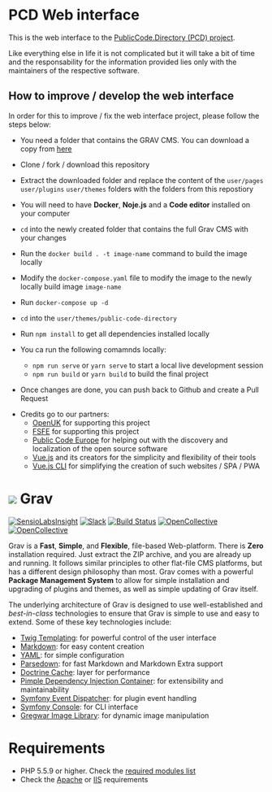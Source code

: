 # PCD Web interface

This is the web interface to the [PublicCode.Directory (PCD) project](https://github.com/OpenUK/publiccode.directory).

Like everything else in life it is not complicated but it will take a bit of time and the responsability for the information provided lies only with the maintainers of the respective software.

## How to improve / develop the web interface

In order for this to improve / fix the web interface project, please follow the steps below:

- You need a folder that contains the GRAV CMS. You can download a copy from [here](https://getgrav.org/downloads)
- Clone / fork / download this repository
- Extract the downloaded folder and replace the content of the `user/pages` `user/plugins` `user/themes` folders with the folders from this repostiory

- You will need to have **Docker**, **Noje.js** and a **Code editor** installed on your computer
- `cd` into the newly created folder that contains the full Grav CMS with your changes
- Run the `docker build . -t image-name` command to build the image locally
- Modify the `docker-compose.yaml` file to modify the image to the newly locally build image `image-name`
- Run `docker-compose up -d`
- `cd` into the `user/themes/public-code-directory`
- Run `npm install` to get all dependencies installed locally
- You ca run the following comamnds locally:
  - `npm run serve` or `yarn serve` to start a local live development session
  - `npm run build` or `yarn build` to build the final project
- Once changes are done, you can push back to Github and create a Pull Request

* Credits go to our partners:
  - [OpenUK](https://openuk.uk) for supporting this project
  - [FSFE](https://fsfe.org) for supporting this project
  - [Public Code Europe](https://publiccode.eu/) for helping out with the discovery and localization of the open source software
  - [Vue.js](https://vuejs.org/) and its creators for the simplicity and flexibility of their tools
  - [Vue.js CLI](https://cli.vuejs.org/) for simplifying the creation of such websites / SPA / PWA

# ![](https://avatars1.githubusercontent.com/u/8237355?v=2&s=50) Grav

[![SensioLabsInsight](https://insight.sensiolabs.com/projects/cfd20465-d0f8-4a0a-8444-467f5b5f16ad/mini.png)](https://insight.sensiolabs.com/projects/cfd20465-d0f8-4a0a-8444-467f5b5f16ad) [![Slack](https://grav-chat.now.sh/badge.svg)](https://chat.getgrav.org) [![Build Status](https://travis-ci.org/getgrav/grav.svg?branch=develop)](https://travis-ci.org/getgrav/grav) [![OpenCollective](https://opencollective.com/grav/backers/badge.svg)](#backers) [![OpenCollective](https://opencollective.com/grav/sponsors/badge.svg)](#sponsors)

Grav is a **Fast**, **Simple**, and **Flexible**, file-based Web-platform. There is **Zero** installation required. Just extract the ZIP archive, and you are already up and running. It follows similar principles to other flat-file CMS platforms, but has a different design philosophy than most. Grav comes with a powerful **Package Management System** to allow for simple installation and upgrading of plugins and themes, as well as simple updating of Grav itself.

The underlying architecture of Grav is designed to use well-established and _best-in-class_ technologies to ensure that Grav is simple to use and easy to extend. Some of these key technologies include:

- [Twig Templating](http://twig.sensiolabs.org/): for powerful control of the user interface
- [Markdown](http://en.wikipedia.org/wiki/Markdown): for easy content creation
- [YAML](http://yaml.org): for simple configuration
- [Parsedown](http://parsedown.org/): for fast Markdown and Markdown Extra support
- [Doctrine Cache](http://doctrine-orm.readthedocs.io/projects/doctrine-orm/en/latest/reference/caching.html): layer for performance
- [Pimple Dependency Injection Container](http://pimple.sensiolabs.org/): for extensibility and maintainability
- [Symfony Event Dispatcher](http://symfony.com/doc/current/components/event_dispatcher/introduction.html): for plugin event handling
- [Symfony Console](http://symfony.com/doc/current/components/console/introduction.html): for CLI interface
- [Gregwar Image Library](https://github.com/Gregwar/Image): for dynamic image manipulation

# Requirements

- PHP 5.5.9 or higher. Check the [required modules list](https://learn.getgrav.org/basics/requirements#php-requirements)
- Check the [Apache](https://learn.getgrav.org/basics/requirements#apache-requirements) or [IIS](https://learn.getgrav.org/basics/requirements#iis-requirements) requirements
